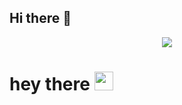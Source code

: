 ## Hi there 👋

<div id="header" align="center">
  <img src="https://media2.giphy.com/media/v1.Y2lkPTc5MGI3NjExaGswajd6dTZkejg3azRwM2pwNHkxbjljeXB0ZWFhcWNrNzJnamxnZCZlcD12MV9pbnRlcm5hbF9naWZfYnlfaWQmY3Q9Zw/jkSvCVEXWlOla/giphy.gif" />
</div>

<h1>
  hey there
  <img src="https://media.giphy.com/media/hvRJCLFzcasrR4ia7z/giphy.gif" width="30px"/>
</h1>
<!--
**shxvani/shxvani** is a ✨ _special_ ✨ repository because its `README.md` (this file) appears on your GitHub profile.

Here are some ideas to get you started:

- 🔭 I’m currently working on ...
- 🌱 I’m currently learning ...
- 👯 I’m looking to collaborate on ...
- 🤔 I’m looking for help with ...
- 💬 Ask me about ...
- 📫 How to reach me: ...
- 😄 Pronouns: ...
- ⚡ Fun fact: ...
-->
